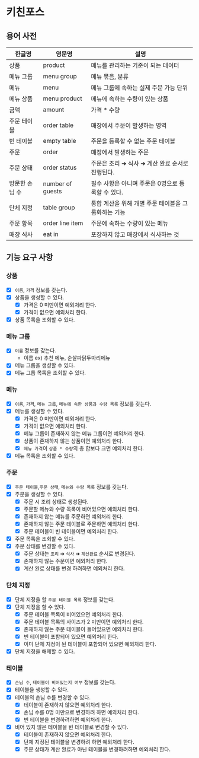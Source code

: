 # 키친포스

## 용어 사전

| 한글명 | 영문명 | 설명 |
| --- | --- | --- |
| 상품 | product | 메뉴를 관리하는 기준이 되는 데이터 |
| 메뉴 그룹 | menu group | 메뉴 묶음, 분류 |
| 메뉴 | menu | 메뉴 그룹에 속하는 실제 주문 가능 단위 |
| 메뉴 상품 | menu product | 메뉴에 속하는 수량이 있는 상품 |
| 금액 | amount | 가격 * 수량 |
| 주문 테이블 | order table | 매장에서 주문이 발생하는 영역 |
| 빈 테이블 | empty table | 주문을 등록할 수 없는 주문 테이블 |
| 주문 | order | 매장에서 발생하는 주문 |
| 주문 상태 | order status | 주문은 조리 ➜ 식사 ➜ 계산 완료 순서로 진행된다. |
| 방문한 손님 수 | number of guests | 필수 사항은 아니며 주문은 0명으로 등록할 수 있다. |
| 단체 지정 | table group | 통합 계산을 위해 개별 주문 테이블을 그룹화하는 기능 |
| 주문 항목 | order line item | 주문에 속하는 수량이 있는 메뉴 |
| 매장 식사 | eat in | 포장하지 않고 매장에서 식사하는 것 |

## 기능 요구 사항

### 상품

- [x] `이름`, `가격` 정보를 갖는다.
- [x] 상품을 생성할 수 있다.
  - [x] 가격은 0 미만이면 예외처리 한다.
  - [x] 가격이 없으면 예외처리 한다.
- [x] 상품 목록을 조회할 수 있다.

### 메뉴 그룹

- [x] `이름` 정보를 갖는다.
  - 이름 ex) 추천 메뉴, 순살파닭두마리메뉴
- [x] 메뉴 그룹을 생성할 수 있다.
- [x] 메뉴 그룹 목록을 조회할 수 있다.

### 메뉴

- [x] `이름`, `가격`, `메뉴 그룹`, `메뉴에 속한 상품과 수량 목록` 정보를 갖는다.
- [x] 메뉴를 생성할 수 있다.
  - [x] 가격은 0 미만이면 예외처리 한다.
  - [x] 가격이 없으면 예외처리 한다.
  - [x] 메뉴 그룹이 존재하지 않는 메뉴 그룹이면 예외처리 한다.
  - [x] 상품이 존재하지 않는 상품이면 예외처리 한다.
  - [x] `메뉴 가격`이 `상품 * 수량`의 총 합보다 크면 예외처리 한다.
- [x] 메뉴 목록을 조회할 수 있다.

### 주문

- [x] `주문 테이블`,`주문 상태`, `메뉴와 수량 목록` 정보를 갖는다.
- [x] 주문을 생성할 수 있다.
  - [x] 주문 시 조리 상태로 생성된다.
  - [x] 주문할 메뉴와 수량 목록이 비어있으면 예외처리 한다.
  - [x] 존재하지 않는 메뉴를 주문하면 예외처리 한다.
  - [x] 존재하지 않는 주문 테이블로 주문하면 예외처리 한다.
  - [x] 주문 테이블이 빈 테이블이면 예외처리 한다.
- [x] 주문 목록을 조회할 수 있다.
- [x] 주문 상태를 변경할 수 있다.
  - [x] 주문 상태는 `조리` ➜ `식사` ➜ `계산완료` 순서로 변경된다.
  - [x] 존재하지 않는 주문이면 예외처리 한다.
  - [x] 계산 완료 상태를 변경 하려하면 예외처리 한다.

### 단체 지정

- [x] 단체 지정을 할 `주문 테이블 목록` 정보를 갖는다.
- [x] 단체 지정을 할 수 있다.
  - [x] 주문 테이블 목록이 비어있으면 예외처리 한다.
  - [x] 주문 테이블 목록의 사이즈가 2 미만이면 예외처리 한다.
  - [x] 존재하지 않는 주문 테이블이 들어있으면 예외처리 한다.
  - [x] 빈 테이블이 포함되어 있으면 예외처리 한다.
  - [x] 이미 단체 지정이 된 테이블이 포함되어 있으면 예외처리 한다.
- [x] 단체 지정을 해제할 수 있다.

### 테이블

- [x] `손님 수`, `테이블이 비어있는지 여부` 정보를 갖는다.
- [x] 테이블을 생성할 수 있다.
- [x] 테이블의 손님 수를 변경할 수 있다.
  - [x] 테이블이 존재하지 않으면 예외처리 한다.
  - [x] 손님 수를 0명 미만으로 변경하려 하면 예외처리 한다.
  - [x] 빈 테이블을 변경하려하면 예외처리 한다.
- [x] 비어 있지 않은 테이블을 빈 테이블로 변경할 수 있다.
  - [x] 테이블이 존재하지 않으면 예외처리 한다.
  - [x] 단체 지정된 테이블을 변경하려 하면 예외처리 한다.
  - [x] 주문 상태가 계산 완료가 아닌 테이블을 변경하려하면 예외처리 한다.
